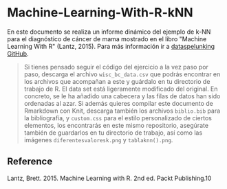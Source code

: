 # Machine-Learning-With-R-kNN
En este documento se realiza un informe dinámico del ejemplo de k-NN para el diagnóstico de cáncer de mama mostrado en el libro "Machine Learning With R" (Lantz, 2015). Para más información ir a [dataspelunking GitHub](https://github.com/dataspelunking?tab=repositories).

>Si tienes pensado seguir el código del ejercicio a la vez paso por paso, descarga el archivo `wisc_bc_data.csv` que podrás encontrar en los archivos que acompañan a este y guárdalo en tu directorio de trabajo de R. El data set está ligeramente modificado del original. En concreto, se le ha añadido una cabecera y las filas de datos han sido ordenadas al azar. Si además quieres compilar este documento de Rmarkdown con Knit, descarga también los archivos `biblio.bib` para la bibliografía, y `custom.css` para el estilo personalizado de ciertos elementos, los encontrarás en este mismo repositorio, asegúrate también de guardarlos en tu directorio de trabajo, así como las imágenes `diferentesvaloresk.png` y `tablaknn().png`.

Reference
----
Lantz, Brett. 2015. Machine Learning with R. 2nd ed. Packt Publishing.10
